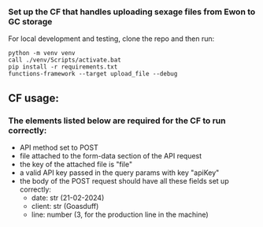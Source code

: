 ### Set up the CF that handles uploading sexage files from Ewon to GC storage
For local development and testing, clone the repo and then run:
```
python -m venv venv
call ./venv/Scripts/activate.bat
pip install -r requirements.txt
functions-framework --target upload_file --debug 
```

## CF usage:
### The elements listed below are required for the CF to run correctly:
- API method set to POST
- file attached to the form-data section of the API request
- the key of the attached file is "file"
- a valid API key passed in the query params with key "apiKey"
- the body of the POST request should have all these fields set up correctly:
  - date: str (21-02-2024)
  - client: str (Goasduff)
  - line: number (3, for the production line in the machine)
